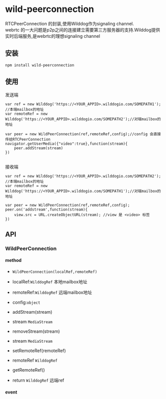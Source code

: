 # wild-peerconnection
RTCPeerConnection 的封装,使用Wilddog作为signaling channel.  
webrtc 的一大问题是p2p之间的连接建立需要第三方服务器的支持.Wilddog提供实时后端服务,是webrtc的理想signaling channel

## 安装

```
npm install wild-peerconnection

```

## 使用

发送端
```
var ref = new Wilddog('https://<YOUR_APPID>.wilddogio.com/SOMEPATH1'); //本端mailbox的地址
var remoteRef = new Wilddog('https://<YOUR_APPID>.wilddogio.com/SOMEPATH2');//对端mailbox的地址

var peer = new WildPeerConnection(ref,remoteRef,config);//config 会直接传给RTCPeerConnection
navigator.getUserMedia({"video":true},function(stream){
    peer.addStream(stream)  
})


```
接收端

```
var ref = new Wilddog('https://<YOUR_APPID>.wilddogio.com/SOMEPATH2'); //本端mailbox的地址
var remoteRef = new Wilddog('https://<YOUR_APPID>.wilddogio.com/SOMEPATH1');//对端mailbox的地址

var peer = new WildPeerConnection(ref,remoteRef,config);
peer.on('addstream',function(stream){
    view.src = URL.createObjectURL(stream); //view 是 <video> 标签
})

``` 

## API

### WildPeerConnection

#### method

* `WildPeerConnection(localRef,remoteRef)`

*  localRef:`WilddogRef` 本地mailbox地址

*  remoteRef:`WilddogRef` 远端mailbox地址

*  config:`object` 

* addStream(stream)

*  stream `MediaStream`

* removeStream(stream)

*  stream `MediaStream`

* setRemoteRef(remoteRef)

*  remoteRef `WilddogRef`

* getRemoteRef()

*  return `WilddogRef` 远端ref



#### event


